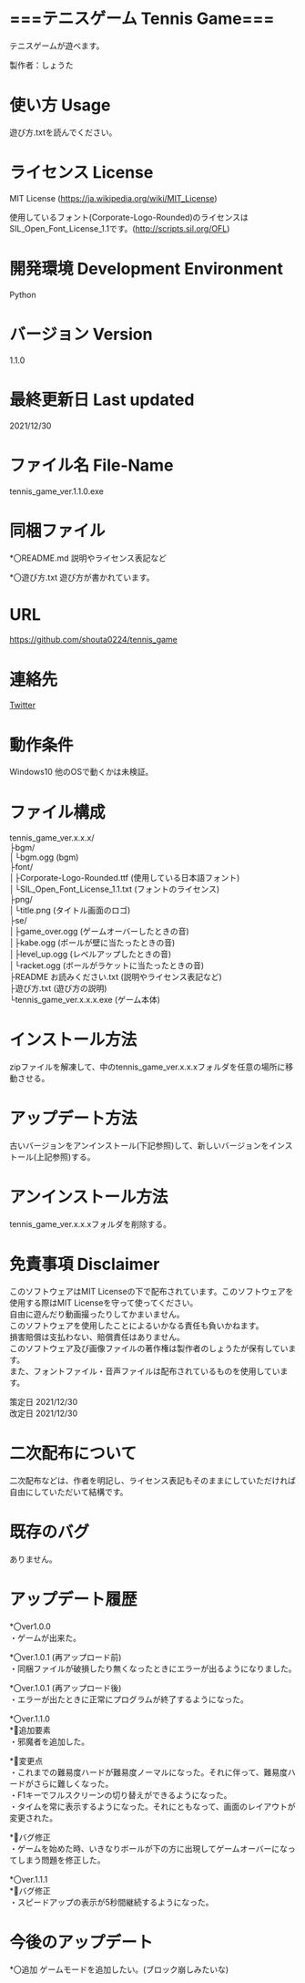 # ===テニスゲーム Tennis Game===
テニスゲームが遊べます。

製作者：しょうた

# 使い方 Usage
遊び方.txtを読んでください。

# ライセンス License
MIT License (https://ja.wikipedia.org/wiki/MIT_License)

使用しているフォント(Corporate-Logo-Rounded)のライセンスはSIL_Open_Font_License_1.1です。(http://scripts.sil.org/OFL)

# 開発環境 Development Environment
Python

# バージョン Version
1.1.0

# 最終更新日 Last updated
2021/12/30

# ファイル名 File-Name
tennis_game_ver.1.1.0.exe

# 同梱ファイル
*〇README.md
説明やライセンス表記など

*〇遊び方.txt
遊び方が書かれています。

# URL
https://github.com/shouta0224/tennis_game

# 連絡先
[Twitter](https://twitter.com/shoutarou0224)

# 動作条件
Windows10
他のOSで動くかは未検証。

# ファイル構成
tennis_game_ver.x.x.x/<br>
 ├bgm/<br>
 │└bgm.ogg (bgm)<br>
 ├font/<br>
 │├Corporate-Logo-Rounded.ttf (使用している日本語フォント)<br>
 │└SIL_Open_Font_License_1.1.txt (フォントのライセンス)<br>
 ├png/<br>
 │└title.png (タイトル画面のロゴ)<br>
 ├se/<br>
 │├game_over.ogg (ゲームオーバーしたときの音)<br>
 │├kabe.ogg (ボールが壁に当たったときの音)<br>
 │├level_up.ogg (レベルアップしたときの音)<br>
 │└racket.ogg (ボールがラケットに当たったときの音)<br>
 ├README お読みください.txt (説明やライセンス表記など)<br>
 ├遊び方.txt (遊び方の説明)<br>
 └tennis_game_ver.x.x.x.exe (ゲーム本体)<br>

# インストール方法
zipファイルを解凍して、中のtennis_game_ver.x.x.xフォルダを任意の場所に移動させる。

# アップデート方法
古いバージョンをアンインストール(下記参照)して、新しいバージョンをインストール(上記参照)する。

# アンインストール方法
tennis_game_ver.x.x.xフォルダを削除する。

# 免責事項 Disclaimer
このソフトウェアはMIT Licenseの下で配布されています。このソフトウェアを使用する際はMIT Licenseを守って使ってください。<br>
自由に遊んだり動画撮ったりしてかまいません。<br>
このソフトウェアを使用したことによるいかなる責任も負いかねます。<br>
損害賠償は支払わない、賠償責任はありません。<br>
このソフトウェア及び画像ファイルの著作権は製作者のしょうたが保有しています。<br>
また、フォントファイル・音声ファイルは配布されているものを使用しています。<br>

策定日 2021/12/30<br>
改定日 2021/12/30

# 二次配布について
二次配布などは、作者を明記し、ライセンス表記もそのままにしていただければ自由にしていただいて結構です。

# 既存のバグ
ありません。

# アップデート履歴
*〇ver1.0.0<br>
・ゲームが出来た。

*〇ver.1.0.1 (再アップロード前)<br>
・同梱ファイルが破損したり無くなったときにエラーが出るようになりました。

*〇ver.1.0.1 (再アップロード後)<br>
・エラーが出たときに正常にプログラムが終了するようになった。

*〇ver.1.1.0<br>
*🔳追加要素<br>
・邪魔者を追加した。

*🔳変更点<br>
・これまでの難易度ハードが難易度ノーマルになった。それに伴って、難易度ハードがさらに難しくなった。<br>
・F1キーでフルスクリーンの切り替えができるようになった。<br>
・タイムを常に表示するようになった。それにともなって、画面のレイアウトが変更された。

*🔳バグ修正<br>
・ゲームを始めた時、いきなりボールが下の方に出現してゲームオーバーになってしまう問題を修正した。

*〇ver.1.1.1<br>
*🔳バグ修正<br>
・スピードアップの表示が5秒間継続するようになった。

# 今後のアップデート
*〇追加
ゲームモードを追加したい。(ブロック崩しみたいな)
